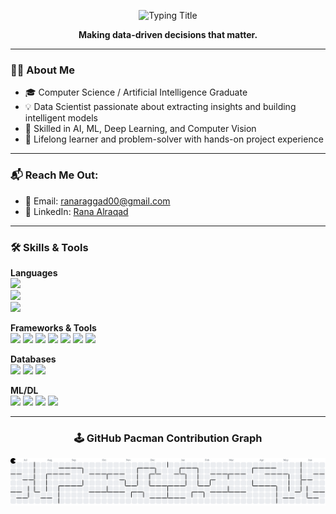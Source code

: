 <p align="center">
  <img src="https://readme-typing-svg.demolab.com?font=Fira+Code&weight=600&size=24&pause=1000&color=F75C7E&center=true&vCenter=true&width=600&lines=👋+Hi%2C+I'm+Rana+Alraqad;Data+Scientist+%7C+AI+Engineer+%7C+Computer+Vision" alt="Typing Title" />
</p>

<p align="center">
  <b>Making data-driven decisions that matter.</b>
</p>

---

<h3 align="left">👩‍💻 About Me</h3>

- 🎓 Computer Science / Artificial Intelligence Graduate  
- 💡 Data Scientist passionate about extracting insights and building intelligent models  
- 🤖 Skilled in AI, ML, Deep Learning, and Computer Vision  
- 🚀 Lifelong learner and problem-solver with hands-on project experience  

---

<h3 align="left">📬 Reach Me Out:</h3>

- 📧 Email: ranaraggad00@gmail.com  
- 🔗 LinkedIn: [Rana Alraqad](https://www.linkedin.com/in/ranaraggad)

---

<h3 align="left">🛠️ Skills & Tools</h3>

**Languages**  
<img src="https://cdn.jsdelivr.net/gh/devicons/devicon/icons/python/python-original.svg" height="40"/>  
<img src="https://cdn.jsdelivr.net/gh/devicons/devicon/icons/cplusplus/cplusplus-original.svg" height="40"/>  
<img src="https://cdn.jsdelivr.net/gh/devicons/devicon/icons/html5/html5-original.svg" height="40"/>

**Frameworks & Tools**  
<img src="https://cdn.jsdelivr.net/gh/devicons/devicon/icons/anaconda/anaconda-original.svg" height="40"/>
<img src="https://cdn.jsdelivr.net/gh/devicons/devicon/icons/fastapi/fastapi-original.svg" height="40"/>
<img src="https://cdn.jsdelivr.net/gh/devicons/devicon/icons/flask/flask-original.svg" height="40"/>
<img src="https://cdn.jsdelivr.net/gh/devicons/devicon/icons/docker/docker-original.svg" height="40"/>
<img src="https://cdn.jsdelivr.net/gh/devicons/devicon/icons/github/github-original.svg" height="40"/>
<img src="https://cdn.jsdelivr.net/gh/devicons/devicon/icons/git/git-original.svg" height="40"/>
<img src="https://cdn.jsdelivr.net/gh/devicons/devicon/icons/linux/linux-original.svg" height="40"/>

**Databases**  
<img src="https://cdn.jsdelivr.net/gh/devicons/devicon/icons/mysql/mysql-original.svg" height="40"/>
<img src="https://cdn.jsdelivr.net/gh/devicons/devicon/icons/sqlite/sqlite-original.svg" height="40"/>
<img src="https://cdn.jsdelivr.net/gh/devicons/devicon/icons/postgresql/postgresql-original.svg" height="40"/>

**ML/DL**  
<img src="https://cdn.jsdelivr.net/gh/devicons/devicon/icons/numpy/numpy-original.svg" height="40"/>
<img src="https://cdn.jsdelivr.net/gh/devicons/devicon/icons/pandas/pandas-original.svg" height="40"/>
<img src="https://cdn.jsdelivr.net/gh/devicons/devicon/icons/tensorflow/tensorflow-original.svg" height="40"/>
<img src="https://cdn.jsdelivr.net/gh/devicons/devicon/icons/pytorch/pytorch-original.svg" height="40"/>

---

<h3 align="center">🕹️ GitHub Pacman Contribution Graph</h3>

<p align="center">
  <picture>
    <source media="(prefers-color-scheme: dark)" srcset="https://raw.githubusercontent.com/TP0351578/TP0351578/output/pacman-contribution-graph-dark.svg">
    <source media="(prefers-color-scheme: light)" srcset="https://raw.githubusercontent.com/TP0351578/TP0351578/output/pacman-contribution-graph.svg">
    <img alt="GitHub Contribution Graph" src="https://raw.githubusercontent.com/TP0351578/TP0351578/output/pacman-contribution-graph.svg">
  </picture>
</p>
